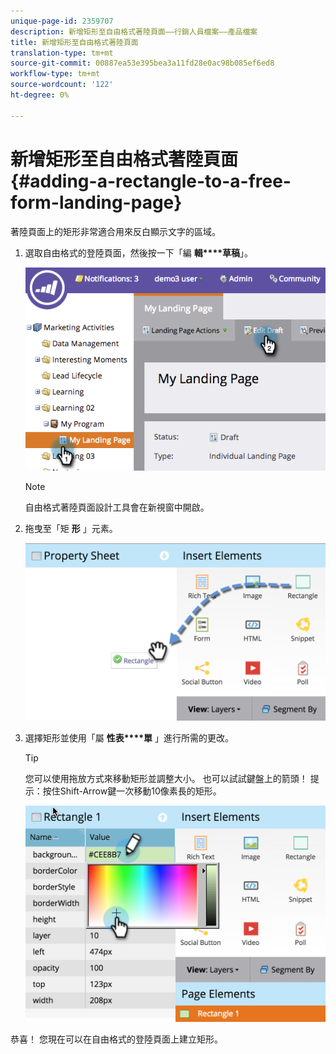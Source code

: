```yaml
---
unique-page-id: 2359707
description: 新增矩形至自由格式著陸頁面——行銷人員檔案——產品檔案
title: 新增矩形至自由格式著陸頁面
translation-type: tm+mt
source-git-commit: 00887ea53e395bea3a11fd28e0ac98b085ef6ed8
workflow-type: tm+mt
source-wordcount: '122'
ht-degree: 0%

---
```



# 新增矩形至自由格式著陸頁面 {#adding-a-rectangle-to-a-free-form-landing-page}

著陸頁面上的矩形非常適合用來反白顯示文字的區域。

1. 選取自由格式的登陸頁面，然後按一下「編 **輯****草稿**」。

   ![](assets/image2014-9-16-14-3a50-3a51.png)

   >[!NOTE]
   >
   >自由格式著陸頁面設計工具會在新視窗中開啟。

1. 拖曳至「矩 **形** 」元素。

   ![](assets/image2015-5-21-14-3a48-3a45.png)

1. 選擇矩形並使用「屬 **性表****單** 」進行所需的更改。

   >[!TIP]
   >
   >您可以使用拖放方式來移動矩形並調整大小。 也可以試試鍵盤上的箭頭！ 提示：按住Shift-Arrow鍵一次移動10像素長的矩形。

   ![](assets/image2015-5-21-14-3a50-3a24.png)

恭喜！ 您現在可以在自由格式的登陸頁面上建立矩形。
